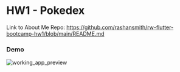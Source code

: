 # HW1 - Pokedex

Link to About Me Repo: https://github.com/rashansmith/rw-flutter-bootcamp-hw1/blob/main/README.md


### Demo

![working_app_preview](https://user-images.githubusercontent.com/6632748/186003723-cf014170-1791-4072-a05c-622d2941fbef.gif)

